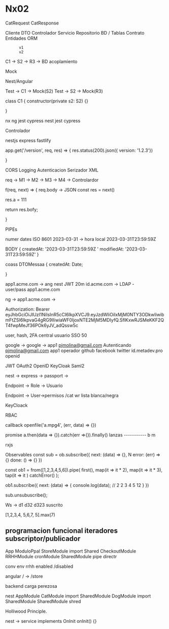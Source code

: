 # Nx02

CatRequest
CatResponse

Cliente    DTO     Controlador    Servicio     Repositorio     BD / Tablas
          Contrato                              Entidades     ORM


          v1
          v2

C1 -> S2 -> R3 -> BD   acoplamiento

Mock

Nest/Angular

Test -> C1  -> Mock(S2)
Test -> S2  -> Mock(R3)

class C1 {
  constructor(private s2: S2) {}

}

nx
  ng
    jest
    cypress
  nest
    jest
    cypress

Controlador

nestjs
  express
  fastlify

app.get('/version', req, res) => {
  res.status(200).json({ version: '1.2.3'})

}

CORS
Logging
Autenticacion
Serizador XML

req -> M1 -> M2 -> M3 -> M4  -> Controlardor


f(req, next) => {
  req.body -> JSON 
  const res = next()

  res.a = 111

  return res.bofy;

}


PIPEs

numer
dates  ISO 8601  2023-03-31 ->  hora local  2023-03-31T23:59:59Z 

BODY
{
  createdAt: '2023-03-31T23:59:59Z '
  modifiedAt: '2023-03-31T23:59:59Z'
}

coass DTOMessaa {
  createdAt: Date;

}


app1.acme.com -> 
  ang
  nest JWT 20m
id.acme.com ->
    LDAP -  
    user/pass
app1.acme.com

ng -> app1.acme.com  ->

   Authorization: Bearer eyJhbGciOiJIUzI1NiIsInR5cCI6IkpXVCJ9.eyJzdWIiOiIxMjM0NTY3ODkwIiwibmFtZSI6IkpvaG4gRG9lIiwiaWF0IjoxNTE2MjM5MDIyfQ.SflKxwRJSMeKKF2QT4fwpMeJf36POk6yJV_adQssw5c



user,  hash, 2FA
central usuario
SSO
  50

  google  ->  google -> app1  pjmolina@gmail.com   Autenticando       pjmolina@gmail.com app1 operador
  github
  facebook
  twitter
id.metadev.pro  openid


JWT
OAuth2
OpenID
KeyCloak
Saml2

nest -> express -> passport -> 


Endpoint -> Role -> Usuario

Endpoint -> User->permisos  /cat wr   lista blanca/negra

KeyCloack

RBAC

callback  openfile('a.mpg4', (err, data) => {})

promise  a.then(data => {}).catch(err =>{}).finally()
  lanzas -----------  b  m

rxjs

Observables
  const sub = ob.subscribe({
    next: (data) => {},  N
    error: (err) => {}
    done: () => {}
  })

  const ob1 = from([1,2,3,4,5,6]).pipe(
    first(),
    map(it => it * 2),
    map(it => it * 3),
    tap(it => it )
    catchError()
  );

  ob1.subscribe({
     next: (data) => {
      console.log(data);  // 2 2 3 4 5 12
     }
  })

  sub.unsubuscribe();

Ws -> d1 d32 d323 suscrito

[1,2,3,4, 5,6,7, 5].max(7)

programacion funcional
iteradores
subscriptor/publicador
---



App
  ModuloPpal
  StoreModule
    import Shared
  CheckoutModule
  RRHHModule
  cronModule
  SharedModule
    pipe
    directr

conv
env
  rrhh enabled /disabled


angular  / -> /store


backend
  carga perezosa

nest
  AppModule
  CatModule
    import SharedModule
  DogModule
    import SharedModule
  SharedModule
    shred


Holliwood Principle. 

nest ->  service  implements OnInit
          onInit()
          {}
